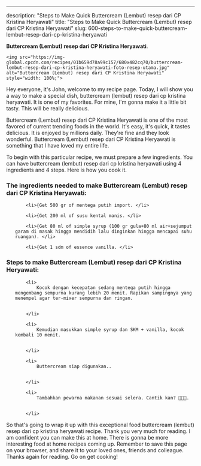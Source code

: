 ---
description: "Steps to Make Quick Buttercream (Lembut) resep dari CP Kristina Heryawati"
title: "Steps to Make Quick Buttercream (Lembut) resep dari CP Kristina Heryawati"
slug: 600-steps-to-make-quick-buttercream-lembut-resep-dari-cp-kristina-heryawati

<p>
	<strong>Buttercream (Lembut) resep dari CP Kristina Heryawati</strong>. 
	
</p>
<p>
	
	<img src="https://img-global.cpcdn.com/recipes/01b659d78a99c157/680x482cq70/buttercream-lembut-resep-dari-cp-kristina-heryawati-foto-resep-utama.jpg" alt="Buttercream (Lembut) resep dari CP Kristina Heryawati" style="width: 100%;">
	
	
</p>
<p>
	Hey everyone, it's John, welcome to my recipe page. Today, I will show you a way to make a special dish, buttercream (lembut) resep dari cp kristina heryawati. It is one of my favorites. For mine, I'm gonna make it a little bit tasty. This will be really delicious.
</p>
	
<p>
	Buttercream (Lembut) resep dari CP Kristina Heryawati is one of the most favored of current trending foods in the world. It's easy, it's quick, it tastes delicious. It is enjoyed by millions daily. They're fine and they look wonderful. Buttercream (Lembut) resep dari CP Kristina Heryawati is something that I have loved my entire life.
</p>
<p>
	
</p>

<p>
To begin with this particular recipe, we must prepare a few ingredients. You can have buttercream (lembut) resep dari cp kristina heryawati using 4 ingredients and 4 steps. Here is how you cook it.
</p>

<h3>The ingredients needed to make Buttercream (Lembut) resep dari CP Kristina Heryawati:</h3>

<ol>
	
		<li>{Get 500 gr of mentega putih import. </li>
	
		<li>{Get 200 ml of susu kental manis. </li>
	
		<li>{Get 80 ml of simple syrup (100 gr gula+80 ml air+sejumput garam di masak hingga mendidih lalu dinginkan hingga mencapai suhu ruangan). </li>
	
		<li>{Get 1 sdm of essence vanilla. </li>
	
</ol>
<p>
	
</p>

<h3>Steps to make Buttercream (Lembut) resep dari CP Kristina Heryawati:</h3>

<ol>
	
		<li>
			Kocok dengan kecepatan sedang mentega putih hingga mengembang sempurna kurang lebih 20 menit. Rapikan sampingnya yang menempel agar ter-mixer sempurna dan ringan.
			
			
		</li>
	
		<li>
			Kemudian masukkan simple syrup dan SKM + vanilla, kocok kembali 10 menit.
			
			
		</li>
	
		<li>
			Buttercream siap digunakan..
			
			
		</li>
	
		<li>
			Tambahkan pewarna makanan sesuai selera. Cantik kan? 🌹🌹🌹.
			
			
		</li>
	
</ol>

<p>
	
</p>

<p>
	So that's going to wrap it up with this exceptional food buttercream (lembut) resep dari cp kristina heryawati recipe. Thank you very much for reading. I am confident you can make this at home. There is gonna be more interesting food at home recipes coming up. Remember to save this page on your browser, and share it to your loved ones, friends and colleague. Thanks again for reading. Go on get cooking!
</p>
